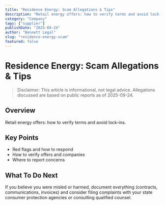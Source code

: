 ```yaml
---
title: "Residence Energy: Scam Allegations & Tips"
description: "Retail energy offers: how to verify terms and avoid lock-ins."
category: "Company"
tags: ["supplier"]
publishDate: "2025-09-24"
author: "Bennett Legal"
slug: "residence-energy-scam"
featured: false
---
```


# Residence Energy: Scam Allegations & Tips

> Disclaimer: This article is informational, not legal advice. Allegations discussed are based on public reports as of 2025-09-24.

## Overview
Retail energy offers: how to verify terms and avoid lock-ins.

## Key Points
- Red flags and how to respond
- How to verify offers and companies
- Where to report concerns

## What To Do Next
If you believe you were misled or harmed, document everything (contracts, communications, invoices) and consider filing complaints with your state consumer protection agencies or consulting qualified counsel.
